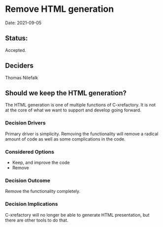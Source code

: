 # Remove HTML generation

Date: 2021-09-05

## Status:

Accepted.

## Deciders

Thomas Nilefalk

## Should we keep the HTML generation?

The HTML generation is one of multiple functions of C-xrefactory. It
is not at the core of what we want to support and develop going
forward.

    
### Decision Drivers

Primary driver is simplicity. Removing the functionality will remove a
radical amount of code as well as some complications in the code.

### Considered Options

- Keep, and improve the code
- Remove

### Decision Outcome

Remove the functionality completely.

### Decision Implications

C-xrefactory will no longer be able to generate HTML presentation, but
there are other tools to do that.
